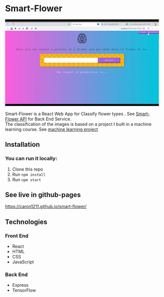 # Smart-Flower
![](screenshot.gif)


Smart-Flower is a React Web App for Classify flower types . See [Smart-Flower API](https://github.com/caron1211/smart-flower-api) for Back End Service.
<br>
The classification of the images is based on a project I built in a machine learning course. See [machine learning project](https://github.com/caron1211/flowers-recognition)

## Installation

### You can run it locally:
1. Clone this repo
2. Run `npm install`
3. Run `npm start`

## See live in github-pages

https://caron1211.github.io/smart-flower/

## Technologies

### Front End

- React
- HTML 
- CSS
- JavaScript

### Back End

- Express
- TensorFlow
